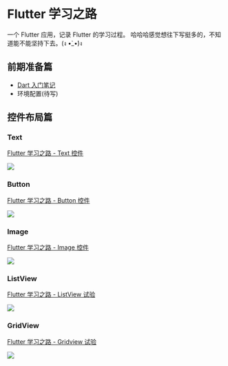 # Flutter 学习之路

一个 Flutter 应用，记录 Flutter 的学习过程。 哈哈哈感觉想往下写挺多的，不知道能不能坚持下去。(ง •̀_•́)ง

## 前期准备篇

- [Dart 入门笔记](https://github.com/draftbk/flutter_road/blob/master/notes/Dart_Intro.md)
- 环境配置(待写)


## 控件布局篇

<!--<img src="https://github.com/draftbk/Blog_Resource/blob/master/Flutter/gif/flutter_load_text.gif" width="26%" height="26%"> <img src="https://github.com/draftbk/Blog_Resource/blob/master/Flutter/gif/flutter_load_button.gif" width="26%" height="26%"> <img src="https://github.com/draftbk/Blog_Resource/blob/master/Flutter/gif/flutter_load_image.gif" width="26%" height="26%">-->


### Text 
[Flutter 学习之路 - Text 控件](https://github.com/draftbk/flutter_road/blob/master/notes/Flutter_Text.md)

![](https://github.com/draftbk/Blog_Resource/blob/master/Flutter/gif/flutter_road_text.gif)


### Button 
[Flutter 学习之路 - Button 控件](https://github.com/draftbk/flutter_road/blob/master/notes/Flutter_Button.md)

![](https://github.com/draftbk/Blog_Resource/blob/master/Flutter/gif/flutter_road_button.gif)

### Image 

[Flutter 学习之路 - Image 控件](https://github.com/draftbk/flutter_road/blob/master/notes/Flutter_Image.md)

![](https://github.com/draftbk/Blog_Resource/blob/master/Flutter/gif/flutter_road_image.gif)

### ListView  
[Flutter 学习之路 - ListView 试验](https://github.com/draftbk/flutter_road/blob/master/notes/Flutter_Listview.md)

![](https://github.com/draftbk/Blog_Resource/blob/master/Flutter/gif/flutter_road_listview.gif)

### GridView  
[Flutter 学习之路 - Gridview 试验](https://github.com/draftbk/flutter_road/blob/master/notes/Flutter_Gridview.md)

![](https://github.com/draftbk/Blog_Resource/blob/master/Flutter/gif/flutter_road_gridview.gif)
